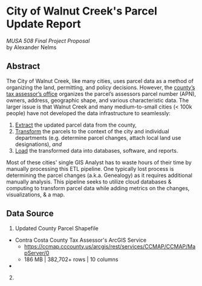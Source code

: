 # City of Walnut Creek's Parcel Update Report
*MUSA 508 Final Project Proposal*<br>by Alexander Nelms

## Abstract
The City of Walnut Creek, like many cities, uses parcel data as a method of organizing the land, permitting, and policy decisions. However, the [county’s tax assessor’s office](https://www.contracosta.ca.gov/191/Assessor) organizes the parcel’s assessors parcel number (APN), owners, address, geographic shape, and various characteristic data. The larger issue is that Walnut Creek and many medium-to-small cities (< 100k people) have not developed the data infrastructure to seamlessly:
1. <ins>Extract</ins> the updated parcel data from the county,
2. <ins>Transform</ins> the parcels to the context of the city and individual departments (e.g. determine parcel changes, attach local land use designations), *and*
3. <ins>Load</ins> the transformed data into databases, software, and reports. 

Most of these cities' single GIS Analyst has to waste hours of their time by manually processing this ETL pipeline. One typically lost process is determining the parcel changes (a.k.a. Genealogy) as it requires additional manually analysis. This pipeline seeks to utilize cloud databases & computing to transform parcel data while adding metrics on the changes, visualizations, & a map.  

## Data Source

1. Updated County Parcel Shapefile
  * Contra Costa County Tax Assessor's ArcGIS Service
    * https://ccmap.cccounty.us/arcgis/rest/services/CCMAP/CCMAP/MapServer/0
    * 186 MB | 382,702+ rows | 10 columns
  * 

2. 
